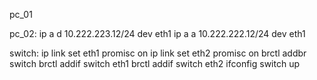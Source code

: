 pc_01

pc_02:
ip a d 10.222.223.12/24 dev eth1
ip a a 10.222.222.12/24 dev eth1

switch:
ip link set eth1 promisc on
ip link set eth2 promisc on
brctl addbr switch
brctl addif switch eth1
brctl addif switch eth2
ifconfig switch up
